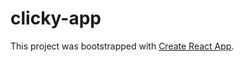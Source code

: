 # clicky-app


This project was bootstrapped with [Create React App](https://github.com/facebook/create-react-app).

